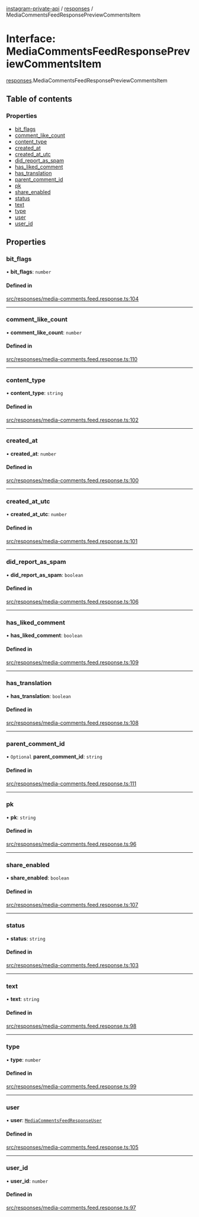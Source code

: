 [instagram-private-api](../../README.md) / [responses](../../modules/responses.md) / MediaCommentsFeedResponsePreviewCommentsItem

# Interface: MediaCommentsFeedResponsePreviewCommentsItem

[responses](../../modules/responses.md).MediaCommentsFeedResponsePreviewCommentsItem

## Table of contents

### Properties

- [bit\_flags](MediaCommentsFeedResponsePreviewCommentsItem.md#bit_flags)
- [comment\_like\_count](MediaCommentsFeedResponsePreviewCommentsItem.md#comment_like_count)
- [content\_type](MediaCommentsFeedResponsePreviewCommentsItem.md#content_type)
- [created\_at](MediaCommentsFeedResponsePreviewCommentsItem.md#created_at)
- [created\_at\_utc](MediaCommentsFeedResponsePreviewCommentsItem.md#created_at_utc)
- [did\_report\_as\_spam](MediaCommentsFeedResponsePreviewCommentsItem.md#did_report_as_spam)
- [has\_liked\_comment](MediaCommentsFeedResponsePreviewCommentsItem.md#has_liked_comment)
- [has\_translation](MediaCommentsFeedResponsePreviewCommentsItem.md#has_translation)
- [parent\_comment\_id](MediaCommentsFeedResponsePreviewCommentsItem.md#parent_comment_id)
- [pk](MediaCommentsFeedResponsePreviewCommentsItem.md#pk)
- [share\_enabled](MediaCommentsFeedResponsePreviewCommentsItem.md#share_enabled)
- [status](MediaCommentsFeedResponsePreviewCommentsItem.md#status)
- [text](MediaCommentsFeedResponsePreviewCommentsItem.md#text)
- [type](MediaCommentsFeedResponsePreviewCommentsItem.md#type)
- [user](MediaCommentsFeedResponsePreviewCommentsItem.md#user)
- [user\_id](MediaCommentsFeedResponsePreviewCommentsItem.md#user_id)

## Properties

### bit\_flags

• **bit\_flags**: `number`

#### Defined in

[src/responses/media-comments.feed.response.ts:104](https://github.com/Nerixyz/instagram-private-api/blob/4971f34/src/responses/media-comments.feed.response.ts#L104)

___

### comment\_like\_count

• **comment\_like\_count**: `number`

#### Defined in

[src/responses/media-comments.feed.response.ts:110](https://github.com/Nerixyz/instagram-private-api/blob/4971f34/src/responses/media-comments.feed.response.ts#L110)

___

### content\_type

• **content\_type**: `string`

#### Defined in

[src/responses/media-comments.feed.response.ts:102](https://github.com/Nerixyz/instagram-private-api/blob/4971f34/src/responses/media-comments.feed.response.ts#L102)

___

### created\_at

• **created\_at**: `number`

#### Defined in

[src/responses/media-comments.feed.response.ts:100](https://github.com/Nerixyz/instagram-private-api/blob/4971f34/src/responses/media-comments.feed.response.ts#L100)

___

### created\_at\_utc

• **created\_at\_utc**: `number`

#### Defined in

[src/responses/media-comments.feed.response.ts:101](https://github.com/Nerixyz/instagram-private-api/blob/4971f34/src/responses/media-comments.feed.response.ts#L101)

___

### did\_report\_as\_spam

• **did\_report\_as\_spam**: `boolean`

#### Defined in

[src/responses/media-comments.feed.response.ts:106](https://github.com/Nerixyz/instagram-private-api/blob/4971f34/src/responses/media-comments.feed.response.ts#L106)

___

### has\_liked\_comment

• **has\_liked\_comment**: `boolean`

#### Defined in

[src/responses/media-comments.feed.response.ts:109](https://github.com/Nerixyz/instagram-private-api/blob/4971f34/src/responses/media-comments.feed.response.ts#L109)

___

### has\_translation

• **has\_translation**: `boolean`

#### Defined in

[src/responses/media-comments.feed.response.ts:108](https://github.com/Nerixyz/instagram-private-api/blob/4971f34/src/responses/media-comments.feed.response.ts#L108)

___

### parent\_comment\_id

• `Optional` **parent\_comment\_id**: `string`

#### Defined in

[src/responses/media-comments.feed.response.ts:111](https://github.com/Nerixyz/instagram-private-api/blob/4971f34/src/responses/media-comments.feed.response.ts#L111)

___

### pk

• **pk**: `string`

#### Defined in

[src/responses/media-comments.feed.response.ts:96](https://github.com/Nerixyz/instagram-private-api/blob/4971f34/src/responses/media-comments.feed.response.ts#L96)

___

### share\_enabled

• **share\_enabled**: `boolean`

#### Defined in

[src/responses/media-comments.feed.response.ts:107](https://github.com/Nerixyz/instagram-private-api/blob/4971f34/src/responses/media-comments.feed.response.ts#L107)

___

### status

• **status**: `string`

#### Defined in

[src/responses/media-comments.feed.response.ts:103](https://github.com/Nerixyz/instagram-private-api/blob/4971f34/src/responses/media-comments.feed.response.ts#L103)

___

### text

• **text**: `string`

#### Defined in

[src/responses/media-comments.feed.response.ts:98](https://github.com/Nerixyz/instagram-private-api/blob/4971f34/src/responses/media-comments.feed.response.ts#L98)

___

### type

• **type**: `number`

#### Defined in

[src/responses/media-comments.feed.response.ts:99](https://github.com/Nerixyz/instagram-private-api/blob/4971f34/src/responses/media-comments.feed.response.ts#L99)

___

### user

• **user**: [`MediaCommentsFeedResponseUser`](MediaCommentsFeedResponseUser.md)

#### Defined in

[src/responses/media-comments.feed.response.ts:105](https://github.com/Nerixyz/instagram-private-api/blob/4971f34/src/responses/media-comments.feed.response.ts#L105)

___

### user\_id

• **user\_id**: `number`

#### Defined in

[src/responses/media-comments.feed.response.ts:97](https://github.com/Nerixyz/instagram-private-api/blob/4971f34/src/responses/media-comments.feed.response.ts#L97)
